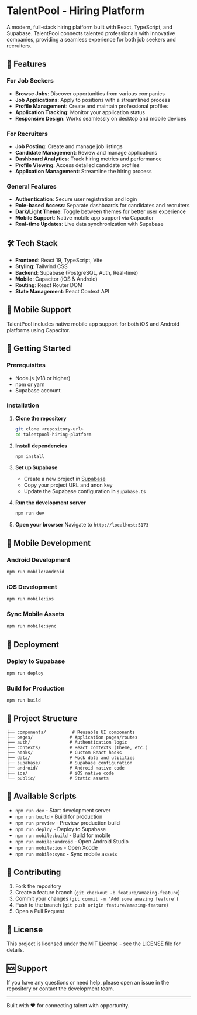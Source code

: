 # TalentPool - Hiring Platform

A modern, full-stack hiring platform built with React, TypeScript, and Supabase. TalentPool connects talented professionals with innovative companies, providing a seamless experience for both job seekers and recruiters.

## 🚀 Features

### For Job Seekers
- **Browse Jobs**: Discover opportunities from various companies
- **Job Applications**: Apply to positions with a streamlined process
- **Profile Management**: Create and maintain professional profiles
- **Application Tracking**: Monitor your application status
- **Responsive Design**: Works seamlessly on desktop and mobile devices

### For Recruiters
- **Job Posting**: Create and manage job listings
- **Candidate Management**: Review and manage applications
- **Dashboard Analytics**: Track hiring metrics and performance
- **Profile Viewing**: Access detailed candidate profiles
- **Application Management**: Streamline the hiring process

### General Features
- **Authentication**: Secure user registration and login
- **Role-based Access**: Separate dashboards for candidates and recruiters
- **Dark/Light Theme**: Toggle between themes for better user experience
- **Mobile Support**: Native mobile app support via Capacitor
- **Real-time Updates**: Live data synchronization with Supabase

## 🛠️ Tech Stack

- **Frontend**: React 19, TypeScript, Vite
- **Styling**: Tailwind CSS
- **Backend**: Supabase (PostgreSQL, Auth, Real-time)
- **Mobile**: Capacitor (iOS & Android)
- **Routing**: React Router DOM
- **State Management**: React Context API

## 📱 Mobile Support

TalentPool includes native mobile app support for both iOS and Android platforms using Capacitor.

## 🚀 Getting Started

### Prerequisites
- Node.js (v18 or higher)
- npm or yarn
- Supabase account

### Installation

1. **Clone the repository**
   ```bash
   git clone <repository-url>
   cd talentpool-hiring-platform
   ```

2. **Install dependencies**
   ```bash
   npm install
   ```

3. **Set up Supabase**
   - Create a new project in [Supabase](https://supabase.com)
   - Copy your project URL and anon key
   - Update the Supabase configuration in `supabase.ts`

4. **Run the development server**
   ```bash
   npm run dev
   ```

5. **Open your browser**
   Navigate to `http://localhost:5173`

## 📱 Mobile Development

### Android Development
```bash
npm run mobile:android
```

### iOS Development
```bash
npm run mobile:ios
```

### Sync Mobile Assets
```bash
npm run mobile:sync
```

## 🚀 Deployment

### Deploy to Supabase
```bash
npm run deploy
```

### Build for Production
```bash
npm run build
```

## 📁 Project Structure

```
├── components/          # Reusable UI components
├── pages/              # Application pages/routes
├── auth/               # Authentication logic
├── contexts/           # React contexts (Theme, etc.)
├── hooks/              # Custom React hooks
├── data/               # Mock data and utilities
├── supabase/           # Supabase configuration
├── android/            # Android native code
├── ios/                # iOS native code
└── public/             # Static assets
```

## 🔧 Available Scripts

- `npm run dev` - Start development server
- `npm run build` - Build for production
- `npm run preview` - Preview production build
- `npm run deploy` - Deploy to Supabase
- `npm run mobile:build` - Build for mobile
- `npm run mobile:android` - Open Android Studio
- `npm run mobile:ios` - Open Xcode
- `npm run mobile:sync` - Sync mobile assets

## 🤝 Contributing

1. Fork the repository
2. Create a feature branch (`git checkout -b feature/amazing-feature`)
3. Commit your changes (`git commit -m 'Add some amazing feature'`)
4. Push to the branch (`git push origin feature/amazing-feature`)
5. Open a Pull Request

## 📄 License

This project is licensed under the MIT License - see the [LICENSE](LICENSE) file for details.

## 🆘 Support

If you have any questions or need help, please open an issue in the repository or contact the development team.

---

Built with ❤️ for connecting talent with opportunity.